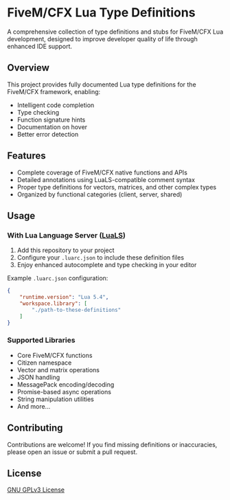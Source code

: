 # FiveM/CFX Lua Type Definitions

A comprehensive collection of type definitions and stubs for FiveM/CFX Lua development, designed to improve developer quality of life through enhanced IDE support.

## Overview

This project provides fully documented Lua type definitions for the FiveM/CFX framework, enabling:

- Intelligent code completion
- Type checking
- Function signature hints
- Documentation on hover
- Better error detection

## Features

- Complete coverage of FiveM/CFX native functions and APIs
- Detailed annotations using LuaLS-compatible comment syntax
- Proper type definitions for vectors, matrices, and other complex types
- Organized by functional categories (client, server, shared)

## Usage

### With Lua Language Server ([LuaLS](https://luals.github.io/))

1. Add this repository to your project
2. Configure your `.luarc.json` to include these definition files
3. Enjoy enhanced autocomplete and type checking in your editor

Example `.luarc.json` configuration:

```json
{
    "runtime.version": "Lua 5.4",
    "workspace.library": [
        "./path-to-these-definitions"
    ]
}
```

### Supported Libraries

- Core FiveM/CFX functions
- Citizen namespace
- Vector and matrix operations
- JSON handling
- MessagePack encoding/decoding
- Promise-based async operations
- String manipulation utilities
- And more...

## Contributing

Contributions are welcome! If you find missing definitions or inaccuracies, please open an issue or submit a pull request.

## License

[GNU GPLv3 License](LICENSE)
